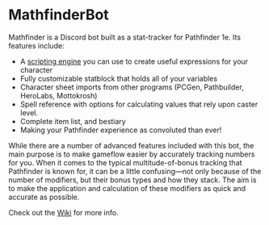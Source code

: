 # MathfinderBot

Mathfinder is a Discord bot built as a stat-tracker for Pathfinder 1e. Its features include:

- A [scripting engine](https://github.com/Gellybean/Gellybeans) you can use to create useful expressions for your character
- Fully customizable statblock that holds all of your variables
- Character sheet imports from other programs (PCGen, Pathbuilder, HeroLabs, Mottokrosh)
- Spell reference with options for calculating values that rely upon caster level.
- Complete item list, and bestiary
- Making your Pathfinder experience as convoluted than ever!

While there are a number of advanced features included with this bot, the main purpose is to make gameflow easier by accurately tracking numbers for you. When it comes to the typical multitude-of-bonus tracking that Pathfinder is known for, it can be a little confusing—not only because of the number of modifiers, but their bonus types and how they stack. The aim is to make the application and calculation of these modifiers as quick and accurate as possible.


Check out the [Wiki](https://github.com/Gellybean/MathfinderBot/wiki) for more info.
